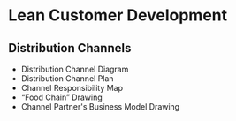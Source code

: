 # Lean Customer Development

## Distribution Channels

* Distribution Channel Diagram
* Distribution Channel Plan
* Channel Responsibility Map
* “Food Chain” Drawing
* Channel Partner's Business Model Drawing
